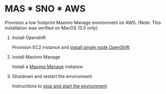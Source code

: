 # MAS * SNO * AWS

Provision a low footprint Maximo Manage environment on AWS.
(Note: This installation was verified on MacOS 13.5 only)

1. Install Openshift

    Provision EC2 instance and [install single node OpenShift](./docs/sno-install.md)

1. Install Maximo Manage
    
    Install a [Maximo Manage](./docs/mas-install.md) instance.

1. Shutdown and restart the environment
    
    Instructions to [stop and start the environment](./docs/sno-shutdown.md)